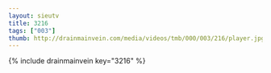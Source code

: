 ```yaml
--- 
layout: sieutv
title: 3216
tags: ["003"]
thumb: http://drainmainvein.com/media/videos/tmb/000/003/216/player.jpg
---
```

{% include drainmainvein key="3216" %} 
